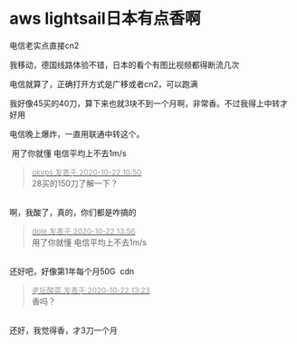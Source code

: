 # aws lightsail日本有点香啊


电信老实点直接cn2<br />


我移动，德国线路体验不错，日本的看个有图比视频都得断流几次<img id="aimg_sVw22" onclick="zoom(this, this.src, 0, 0, 0)" class="zoom" src="https://cdn.jsdelivr.net/gh/hishis/forum-master/public/images/patch.gif" onmouseover="img_onmouseoverfunc(this)" onload="thumbImg(this)" border="0" alt="" />

电信就算了，正确打开方式是广移或者cn2，可以跑满

我好像45买的40刀，算下来也就3块不到一个月啊，非常香。不过我得上中转才好用

电信晚上爆炸，一直用联通中转这个。

<img src="static/image/smiley/default/smile.gif" smilieid="1" border="0" alt="" /> 用了你就懂 电信平均上不去1m/s<img id="aimg_o0j8F" onclick="zoom(this, this.src, 0, 0, 0)" class="zoom" src="https://cdn.jsdelivr.net/gh/hishis/forum-master/public/images/patch.gif" onmouseover="img_onmouseoverfunc(this)" onload="thumbImg(this)" border="0" alt="" />

<div class="quote"><blockquote><font size="2"><a href="https://www.hostloc.com/forum.php?mod=redirect&amp;goto=findpost&amp;pid=9334975&amp;ptid=757040" target="_blank"><font color="#999999">okvps 发表于 2020-10-22 10:50</font></a></font><br />
28买的150刀了解一下？</blockquote></div><br />
啊，我酸了，真的，你们都是咋搞的

<div class="quote"><blockquote><font size="2"><a href="https://www.hostloc.com/forum.php?mod=redirect&amp;goto=findpost&amp;pid=9335692&amp;ptid=757040" target="_blank"><font color="#999999">dole 发表于 2020-10-22 13:56</font></a></font><br />
用了你就懂 电信平均上不去1m/s</blockquote></div><br />
还好吧，好像第1年每个月50G&nbsp;&nbsp;cdn

<div class="quote"><blockquote><font size="2"><a href="https://www.hostloc.com/forum.php?mod=redirect&amp;goto=findpost&amp;pid=9335581&amp;ptid=757040" target="_blank"><font color="#999999">老坛酸菜 发表于 2020-10-22 13:23</font></a></font><br />
香吗？</blockquote></div><br />
还好，我觉得香，才3刀一个月
